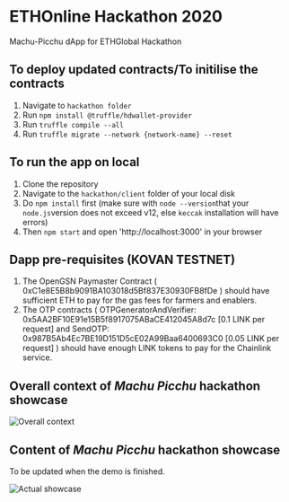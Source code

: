 # ETHOnline Hackathon 2020
Machu-Picchu dApp for ETHGlobal Hackathon

## To deploy updated contracts/To initilise the contracts

1. Navigate to `hackathon folder`
2. Run `npm install @truffle/hdwallet-provider`
3. Run `truffle compile --all`
4. Run `truffle migrate --network {network-name} --reset`

## To run the app on local

1. Clone the repository
2. Navigate to the `hackathon/client` folder of your local disk
3. Do `npm install` first (make sure with `node --version`that your `node.js`version does not exceed v12, else `keccak` installation will have errors)
4. Then `npm start` and open 'http://localhost:3000' in your browser

## Dapp pre-requisites (KOVAN TESTNET)

1. The OpenGSN Paymaster Contract ( 0xC1e8E5B8b9091BA103018d5Bf837E30930FB8fDe ) should have sufficient ETH to pay for the gas fees for farmers and enablers.
2. The OTP contracts ( OTPGeneratorAndVerifier: 0x5AA2BF10E91e15B5f8917075ABaCE412045A8d7c [0.1 LINK per request] and SendOTP: 0x987B5Ab4Ec7BE19D151D5cE02A99Baa6400693C0 [0.05 LINK per request] ) should have enough LINK tokens to pay for the Chainlink service.

## Overall context of _Machu Picchu_ hackathon showcase
![Overall context](https://github.com/Machu-Pichu/hackathon/blob/logos/common/images/20201002%20Machu%20Picchu%20Overall%20Vision.png)

## Content of _Machu Picchu_ hackathon showcase
To be updated when the demo is finished.

![Actual showcase](https://github.com/Machu-Pichu/hackathon/blob/logos/common/images/20201006%20Hackathon%20showcase%20v1.0.png)
